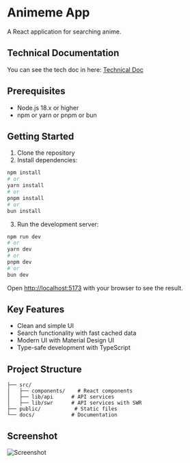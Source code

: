 # Animeme App

A React application for searching anime.

## Technical Documentation

You can see the tech doc in here: [Technical Doc](docs\techinal-documentation.md)

## Prerequisites

- Node.js 18.x or higher
- npm or yarn or pnpm or bun

## Getting Started

1. Clone the repository
2. Install dependencies:
```bash
npm install
# or
yarn install
# or
pnpm install
# or
bun install
```


3. Run the development server:
```bash
npm run dev
# or
yarn dev
# or
pnpm dev
# or
bun dev
```

Open [http://localhost:5173](http://localhost:5173) with your browser to see the result.

## Key Features

- Clean and simple UI
- Search functionality with fast cached data
- Modern UI with Material Design UI
- Type-safe development with TypeScript


## Project Structure

```
├── src/
│   ├── components/    # React components
│   ├── lib/api      # API services
│   ├── lib/swr      # API services with SWR
├── public/           # Static files
└── docs/            # Documentation
```

## Screenshot
![Screenshot](docs\preview.gif)